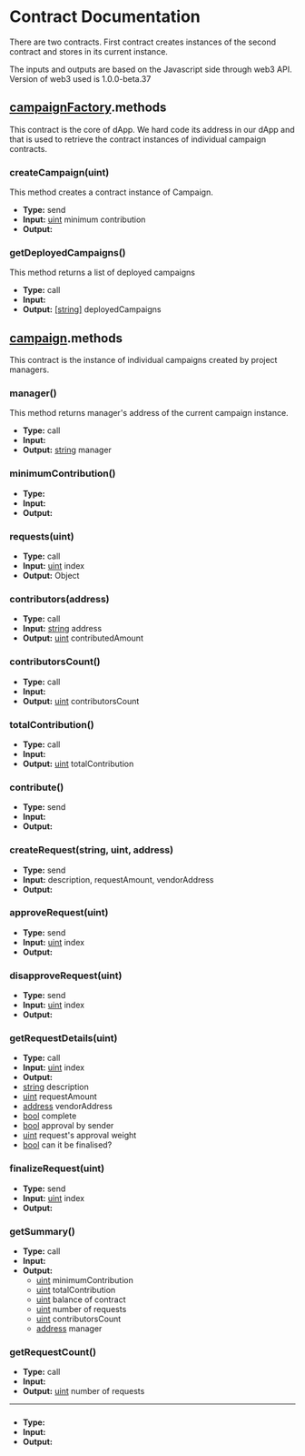 # Contract Documentation

There are two contracts. First contract creates instances of the second contract and stores in its current instance.

The inputs and outputs are based on the Javascript side through web3 API. Version of web3 used is 1.0.0-beta.37

## <u>campaignFactory</u>.methods

This contract is the core of dApp. We hard code its address in our dApp and that is used to retrieve the contract instances of individual campaign contracts.

### createCampaign(uint)
This method creates a contract instance of Campaign.
- <b>Type:</b> send
- <b>Input:</b> <u>uint</u> minimum contribution
- <b>Output:</b>

### getDeployedCampaigns()
This method returns a list of deployed campaigns
- <b>Type:</b> call
- <b>Input:</b>
- <b>Output:</b> <u>[string]</u> deployedCampaigns


## <u>campaign</u>.methods
This contract is the instance of individual campaigns created by project managers.

### manager()
This method returns manager's address of the current campaign instance.

- <b>Type:</b> call
- <b>Input:</b>
- <b>Output:</b> <u>string</u> manager

### minimumContribution()

- <b>Type:</b>
- <b>Input:</b> <u></u>
- <b>Output:</b>

### requests(uint)

- <b>Type:</b> call
- <b>Input:</b> <u>uint</u> index
- <b>Output:</b> Object

### contributors(address)

- <b>Type:</b> call
- <b>Input:</b> <u>string</u> address
- <b>Output:</b> <u>uint</u> contributedAmount

### contributorsCount()

- <b>Type:</b> call
- <b>Input:</b>
- <b>Output:</b> <u>uint</u> contributorsCount

### totalContribution()

- <b>Type:</b> call
- <b>Input:</b> <u></u>
- <b>Output:</b> <u>uint</u> totalContribution

### contribute()

- <b>Type:</b> send
- <b>Input:</b> <u></u>
- <b>Output:</b> <u></u>

### createRequest(string, uint, address)

- <b>Type:</b> send
- <b>Input:</b> description, requestAmount, vendorAddress
- <b>Output:</b> <u></u>

### approveRequest(uint)

- <b>Type:</b> send
- <b>Input:</b> <u>uint</u> index
- <b>Output:</b> <u></u>

### disapproveRequest(uint)

- <b>Type:</b> send
- <b>Input:</b> <u>uint</u> index
- <b>Output:</b> <u></u>

### getRequestDetails(uint)

- <b>Type:</b> call
- <b>Input:</b> <u>uint</u> index
- <b>Output:</b>
 - <u>string</u> description
 - <u>uint</u> requestAmount
 - <u>address</u> vendorAddress
 - <u>bool</u> complete
 - <u>bool</u> approval by sender
 - <u>uint</u> request's approval weight
 - <u>bool</u> can it be finalised?

### finalizeRequest(uint)

- <b>Type:</b> send
- <b>Input:</b> <u>uint</u> index
- <b>Output:</b> <u></u>

### getSummary()

- <b>Type:</b> call
- <b>Input:</b> <u></u>
- <b>Output:</b>
  - <u>uint</u> minimumContribution
  - <u>uint</u> totalContribution
  - <u>uint</u> balance of contract
  - <u>uint</u> number of requests
  - <u>uint</u> contributorsCount
  - <u>address</u> manager

### getRequestCount()

- <b>Type:</b> call
- <b>Input:</b> <u></u>
- <b>Output:</b> <u>uint</u> number of requests

---

###

- <b>Type:</b>
- <b>Input:</b> <u></u>
- <b>Output:</b> <u></u>
